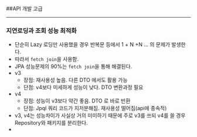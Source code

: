 ##API 개발 고급
<hr>

### 지연로딩과 조회 성능 최적화
- 단순히 Lazy 로딩만 사용했을 경우 반복문 등에서 1 + N +N ... 의 문제가 발생한다.
- 따라서 `fetch join`을 사용함.
- JPA 성능문제의 90%는 `fetch join`을 통해 해결된다.
- v3 
    + 장점: 재사용성 높음. 다른 DTO 에서도 활용 가능
    + 단점: v4보다 미세하게 성능이 낮다. DTO 변환과정 필요
- v4
    + 장점: 성능이 v3보다 약간 좋음. DTO 로 바로 반환
    + 단점: Jpql 쿼리 코드가 지저분해짐. 재사용성 떨어짐(api에 종속적)
- v3, v4는 성능차이가 사실상 거의 미미하기 때문에 주로 v3를 쓰되 v4를 쓸 경우 Repository와 패키지를 분리한다.
- 